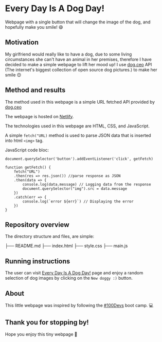 # Every Day Is A Dog Day!

Webpage with a single button that will change the image of the dog, and hopefully make you smile! :smile:

## Motivation

My girlfriend would really like to have a dog, due to some living circumstances she can't have an animal in her premises, therefore I have decided to make a simple webpage to lift her mood up! I use [dog.ceo](https://dog.ceo/dog-api/) API (The internet's biggest collection of open source dog pictures.) to make her smile :blush:

## Method and results

The method used in this webpage is a simple URL fetched API provided by [dog.ceo](https://dog.ceo/dog-api/)

The webpage is hosted on [Netlify](https://app.netlify.com/teams/evgeniikozhushko/overview). 

The technologies used in this webpage are HTML, CSS, and JavaScript.

A simple `fetch("URL)` method is used to parse JSON data that is inserted into html `<img>` tag.

JavaScript code bloc:

```
document.querySelector('button').addEventListener('click', getFetch)

function getFetch() {
    fetch("URL")
    .then(res => res.json()) //parse response as JSON
    .then(data => {
        console.log(data.message) // Logging data from the response
        document.querySelector("img").src = data.message
    })
    .catch(err => {
        console.log(`error ${err}`) // Displaying the error
    })
}
```

## Repository overview

The directory structure and files, are simple:

├── README.md
├── index.html
├── style.css
├── main.js

## Running instructions

The user can visit [Every Day Is A Dog Day!](https://app.netlify.com/teams/evgeniikozhushko/overview) page and enjoy a random selection of dog images by clicking on the `New doggy :)` button.

## About

This little webpage was inspired by following the [#100Devs](https://leonnoel.com/100devs/) boot camp. :computer:

## Thank you for stopping by!

Hope you enjoy this tiny webpage :sparkling_heart:
